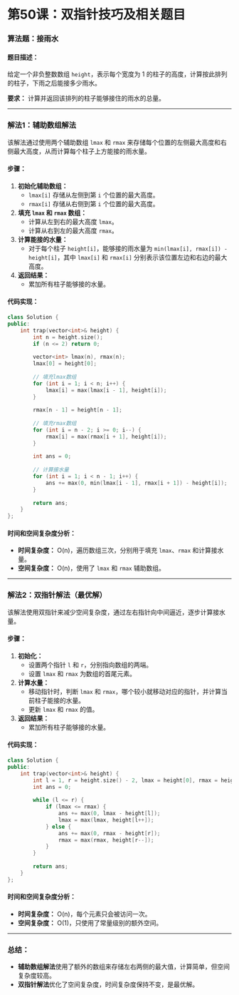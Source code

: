 # 第50课：双指针技巧及相关题目

### **算法题：接雨水**

#### **题目描述：**

给定一个非负整数数组 `height`，表示每个宽度为 1 的柱子的高度，计算按此排列的柱子，下雨之后能接多少雨水。

**要求：** 计算并返回该排列的柱子能够接住的雨水的总量。

------

### **解法1：辅助数组解法**

该解法通过使用两个辅助数组 `lmax` 和 `rmax` 来存储每个位置的左侧最大高度和右侧最大高度，从而计算每个柱子上方能接的雨水量。

#### **步骤：**

1. **初始化辅助数组：**
   - `lmax[i]` 存储从左侧到第 `i` 个位置的最大高度。
   - `rmax[i]` 存储从右侧到第 `i` 个位置的最大高度。
2. **填充 `lmax` 和 `rmax` 数组：**
   - 计算从左到右的最大高度 `lmax`。
   - 计算从右到左的最大高度 `rmax`。
3. **计算能接的水量：**
   - 对于每个柱子 `height[i]`，能够接的雨水量为 `min(lmax[i], rmax[i]) - height[i]`，其中 `lmax[i]` 和 `rmax[i]` 分别表示该位置左边和右边的最大高度。
4. **返回结果：**
   - 累加所有柱子能够接的水量。

#### **代码实现：**

```cpp
class Solution {
public:
    int trap(vector<int>& height) {
        int n = height.size();
        if (n <= 2) return 0;
        
        vector<int> lmax(n), rmax(n);
        lmax[0] = height[0];
        
        // 填充lmax数组
        for (int i = 1; i < n; i++) {
            lmax[i] = max(lmax[i - 1], height[i]);
        }
        
        rmax[n - 1] = height[n - 1];
        
        // 填充rmax数组
        for (int i = n - 2; i >= 0; i--) {
            rmax[i] = max(rmax[i + 1], height[i]);
        }
        
        int ans = 0;
        
        // 计算接水量
        for (int i = 1; i < n - 1; i++) {
            ans += max(0, min(lmax[i - 1], rmax[i + 1]) - height[i]);
        }
        
        return ans;
    }
};
```

#### **时间和空间复杂度分析：**

- **时间复杂度：** O(n)，遍历数组三次，分别用于填充 `lmax`、`rmax` 和计算接水量。
- **空间复杂度：** O(n)，使用了 `lmax` 和 `rmax` 辅助数组。

------

### **解法2：双指针解法（最优解）**

该解法使用双指针来减少空间复杂度，通过左右指针向中间逼近，逐步计算接水量。

#### **步骤：**

1. **初始化：**
   - 设置两个指针 `l` 和 `r`，分别指向数组的两端。
   - 设置 `lmax` 和 `rmax` 为数组的首尾元素。
2. **计算水量：**
   - 移动指针时，判断 `lmax` 和 `rmax`，哪个较小就移动对应的指针，并计算当前柱子能接的水量。
   - 更新 `lmax` 和 `rmax` 的值。
3. **返回结果：**
   - 累加所有柱子能够接的水量。

#### **代码实现：**

```cpp
class Solution {
public:
    int trap(vector<int>& height) {
        int l = 1, r = height.size() - 2, lmax = height[0], rmax = height[height.size() - 1];
        int ans = 0;
        
        while (l <= r) {
            if (lmax <= rmax) {
                ans += max(0, lmax - height[l]);
                lmax = max(lmax, height[l++]);
            } else {
                ans += max(0, rmax - height[r]);
                rmax = max(rmax, height[r--]);
            }
        }
        
        return ans;
    }
};
```

#### **时间和空间复杂度分析：**

- **时间复杂度：** O(n)，每个元素只会被访问一次。
- **空间复杂度：** O(1)，只使用了常量级别的额外空间。

------

### **总结：**

- **辅助数组解法**使用了额外的数组来存储左右两侧的最大值，计算简单，但空间复杂度较高。
- **双指针解法**优化了空间复杂度，时间复杂度保持不变，是最优解。